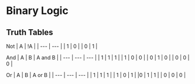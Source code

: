 # Binary Logic
 
## Truth Tables

Not
| A | !A |
| --- | --- |
| 1 | 0 |
| 0 | 1 |

And
| A | B | A and B |
| --- | --- | --- |
| 1 | 1 | 1 |
| 1 | 0 | 0 |
| 0 | 1 | 0 |
| 0 | 0 | 0 |

Or
| A | B | A or B |
| --- | --- | --- |
| 1 | 1 | 1 |
| 1 | 0 | 1 | 
|0 | 1 | 1 |
| 0 | 0 | 0 |
